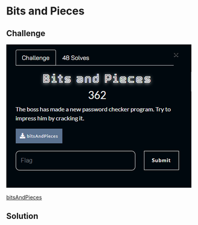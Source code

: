 # Bits and Pieces

## Challenge

![challenge](/2023/Pragyan2023/Reverse_Engineering/bits_and_pieces/images/challenge.png)

[bitsAndPieces](/2023/Pragyan2023/Reverse_Engineering/bits_and_pieces/bitsAndPieces)

## Solution

